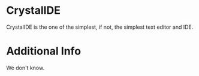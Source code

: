 # CrystalIDE
CrystalIDE is the one of the simplest, if not, the simplest text editor and IDE.
# Additional Info
We don't know.
